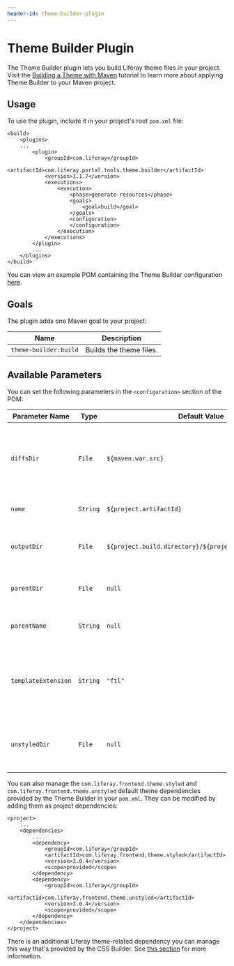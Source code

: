 ```yaml
---
header-id: theme-builder-plugin
---
```


# Theme Builder Plugin

The Theme Builder plugin lets you build Liferay theme files in your project.
Visit the
[Building a Theme with Maven](/docs/7-2/reference/-/knowledge_base/r/building-a-theme-with-maven)
tutorial to learn more about applying Theme Builder to your Maven project.

## Usage

To use the plugin, include it in your project's root `pom.xml` file:

    <build>
        <plugins>
        ...
            <plugin>
                <groupId>com.liferay</groupId>
                <artifactId>com.liferay.portal.tools.theme.builder</artifactId>
                <version>1.1.7</version>
                <executions>
                    <execution>
                        <phase>generate-resources</phase>
                        <goals>
                            <goal>build</goal>
                        </goals>
                        <configuration>
                        </configuration>
                    </execution>
                </executions>
            </plugin>
            ...
        </plugins>
    </build>

You can view an example POM containing the Theme Builder configuration
[here](https://github.com/liferay/liferay-portal/blob/master/modules/util/portal-tools-theme-builder/samples/pom.xml).

## Goals

The plugin adds one Maven goal to your project:

Name | Description
---- | -----------
`theme-builder:build` |  Builds the theme files.

## Available Parameters

You can set the following parameters in the `<configuration>` section of the
POM:

Parameter Name | Type | Default Value | Description
------------- | ---- | ------------- | -----------
`diffsDir` | `File` | `${maven.war.src}` | The directory that contains the files to copy over the parent theme.
`name` | `String` | `${project.artifactId}` | The name of the new theme.
`outputDir` | `File` | `${project.build.directory}/${project.build.finalName}` | The directory where to build the theme.
`parentDir` | `File` | `null` | The directory of the parent theme.
`parentName` | `String` | `null` | The name of the parent theme.
`templateExtension` | `String` | `"ftl"` |  The extension of the template files, usually `"ftl"` or `"vm"`.
`unstyledDir` | `File` | `null` | The directory of [Liferay Frontend Theme Unstyled](https://github.com/liferay/liferay-portal/tree/master/modules/apps/frontend-theme/frontend-theme-unstyled).

You can also manage the `com.liferay.frontend.theme.styled` and
`com.liferay.frontend.theme.unstyled` default theme dependencies provided by the
Theme Builder in your `pom.xml`. They can be modified by adding them as project
dependencies:

    <project>
        ...
        <dependencies>
            ...
            <dependency>
                <groupId>com.liferay</groupId>
                <artifactId>com.liferay.frontend.theme.styled</artifactId>
                <version>3.0.4</version>
                <scope>provided</scope>
            </dependency>
            <dependency>
                <groupId>com.liferay</groupId>
                <artifactId>com.liferay.frontend.theme.unstyled</artifactId>
                <version>3.0.4</version>
                <scope>provided</scope>
            </dependency>
        </dependencies>
    </project>

There is an additional Liferay theme-related dependency you can manage this
way that's provided by the CSS Builder. See
[this section](/docs/7-2/reference/-/knowledge_base/r/css-builder-plugin) for
more information.

